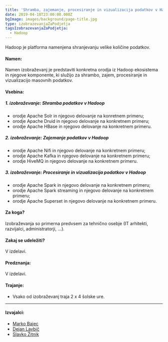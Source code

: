 ```yaml
---
title: 'Shramba, zajemanje, procesiranje in vizualizacija podatkov v Hadoop'
date: 2019-04-18T23:00:00.000Z
bgImage: images/background/page-title.jpg
type: izobrazevanjaZaPodjetja
tagsIzobrazevanjaZaPodjetja:
  - Hadoop
---
```

Hadoop je platforma namenjena shranjevanju velike količine podatkov. 

#### Namen:

Namen izobraževanj je predstaviti konkretna orodja iz Hadoop ekosistema in njegove komponente, ki služijo za shrambo, zajem, procesiranje in vizualizacijo masovnih podatkov. 

#### Vsebina:

##### 1. izobraževanje: Shramba podatkov v Hadoop

* orodje Apache Solr in njegovo delovanje na konretnem primeru;
* orodje Apache Druid in njegovo delovanje na konkretnem primeru;
* orodje Apache HBase in njegovo delovanje na konkretnem primeru.

##### 2. izobraževanje: Zajemanje podatkov v Hadoop

* orodje Apache Nifi in njegovo delovanje na konkretnem primeru;
* orodje Apache Kafka in njegovo delovanje na konkretnem primeru;
* orodje HiveMQ in njegovo delovanje na konkretnem primeru.

##### 3. izobraževanje: Procesiranje in vizualizacija podatkov v Hadoop

* orodje Apache Spark in njegovo delovanje na konkretnem primeru;
* orodje Apache Spark streaming in njegovo delovanje na konkretnem primeru;
* orodje Apache Superset in njegovo delovanje na konkretnem primeru.

#### Za koga?

Izobraževanja so primerna predvsem za tehnično osebje (IT arhitekti, razvijalci, administratorji, ...).

#### Zakaj se udeležiti?

V izdelavi.

#### Predznanja:

V izdelavi.

#### Trajanje:

* Vsako od izobraževanj traja 2 x 4 šolske ure.

- - -

#### Izvajalci:

* [Marko Bajec](/izvajalci/marko-bajec/)
* [Dejan Lavbič](/izvajalci/dejan-lavbic/)
* [Slavko Žitnik](/izvajalci/slavko-zitnik/)
